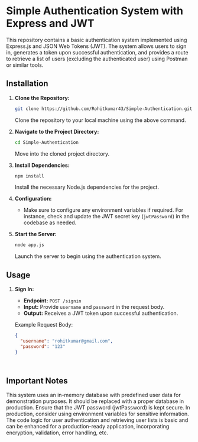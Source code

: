 
# Simple Authentication System with Express and JWT

This repository contains a basic authentication system implemented using Express.js and JSON Web Tokens (JWT). The system allows users to sign in, generates a token upon successful authentication, and provides a route to retrieve a list of users (excluding the authenticated user) using Postman or similar tools.

## Installation

1. **Clone the Repository:**
    ```bash
    git clone https://github.com/Rohitkumar43/Simple-Authentication.git
    ```
    Clone the repository to your local machine using the above command.

2. **Navigate to the Project Directory:**
    ```bash
    cd Simple-Authentication
    ```
    Move into the cloned project directory.

3. **Install Dependencies:**
    ```bash
    npm install
    ```
    Install the necessary Node.js dependencies for the project.

4. **Configuration:**
    - Make sure to configure any environment variables if required. For instance, check and update the JWT secret key (`jwtPassword`) in the codebase as needed.

5. **Start the Server:**
    ```bash
    node app.js
    ```
    Launch the server to begin using the authentication system.

## Usage

1. **Sign In:**
   - **Endpoint:** `POST /signin`
   - **Input:** Provide `username` and `password` in the request body.
   - **Output:** Receives a JWT token upon successful authentication.

   Example Request Body:
   ```json
   {
     "username": "rohitkumar@gmail.com",
     "password": "123"
   }




## Important Notes

This system uses an in-memory database with predefined user data for demonstration purposes. It should be replaced with a proper database in production.
Ensure that the JWT password (jwtPassword) is kept secure. In production, consider using environment variables for sensitive information.
The code logic for user authentication and retrieving user lists is basic and can be enhanced for a production-ready application, incorporating encryption, validation, error handling, etc.

